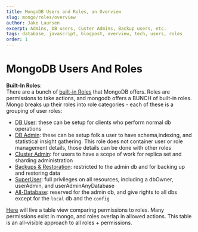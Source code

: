 ```yaml
---
title: MongoDB Users and Roles, an Overview
slug: mongo/roles/overview
author: Jake Laursen
excerpt: Admins, DB users, Custer Admins, Backup users, etc.
tags: database, javascript, blogpost, overview, tech, users, roles
order: 1
---
```


# MongoDB Users And Roles

**Built-In Roles**:  
There are a bunch of [built-in Roles](/mongo/roles/built-in) that MongoDB offers. Roles are permissions to take actions, and mongodb offers a BUNCH of built-in roles. Mongo breaks up their roles into role categories - each of these is a grouping of user roles:

- [DB User](/mongo/roles/db-user): these can be setup for clients who perform normal db operations
- [DB Admin](/mongo/roles/db-admin): these can be setup folk a user to have schema,indexing, and statistical insight gathering. This role does not container user or role management details, those details can be done with other roles
- [Cluster Admin](/mongo/roles/cluster-admin): for users to have a scope of work for replica set and sharding administration
- [Backups & Restoration](/mongo/roles/backup-restore): restricted to the admin db and for backing up and restoring data
- [SuperUser](/mongo/roles/super-user): full privileges on all resources, including a dbOwner, userAdmin, and userAdminAnyDatabase
- [All-Database](/mongo/roles/all-db): reserved for the admin db, and give rights to all dbs except for the `local` db and the `config`

[Here](/mongo/roles/table-view) will live a table view comparing permissions to roles. Many permissions exist in mongo, and roles overlap in allowed actions. This table is an all-visible approach to all roles + permissions.
